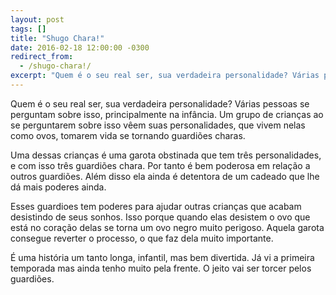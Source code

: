 ```yaml
---
layout: post
tags: []
title: "Shugo Chara!"
date: 2016-02-18 12:00:00 -0300
redirect_from:
  - /shugo-chara!/
excerpt: "Quem é o seu real ser, sua verdadeira personalidade? Várias pessoas se perguntam sobre isso, principalmente na infância. Um grupo de crianças ao se perguntarem sobre isso vêem suas personalidades, que vivem nelas como ovos, tomarem vida se tornando guardiões charas."
---
```


Quem é o seu real ser, sua verdadeira personalidade? Várias pessoas se perguntam sobre isso, principalmente na infância. Um grupo de crianças ao se perguntarem sobre isso vêem suas personalidades, que vivem nelas como ovos, tomarem vida se tornando guardiões charas.

Uma dessas crianças é uma garota obstinada que tem três personalidades, e com isso três guardiões chara. Por tanto é bem poderosa em relação a outros guardiões. Além disso ela ainda é detentora de um cadeado que lhe dá mais poderes ainda.

Esses guardioes tem poderes para ajudar outras crianças que acabam desistindo de seus sonhos. Isso porque quando elas desistem o ovo que está no coração delas se torna um ovo negro muito perigoso. Aquela garota consegue reverter o processo, o que faz dela muito importante.

É uma história um tanto longa, infantil, mas bem divertida. Já vi a primeira temporada mas ainda tenho muito pela frente. O jeito vai ser torcer pelos guardiões.
